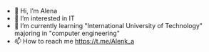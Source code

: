 - 👋 Hi, I’m Alena
- 👀 I’m interested in IT
- 🌱 I’m currently learning "International University of Technology" majoring in "computer engineering"
- 📫 How to reach me https://t.me/Alenk_a

<!---
soul-alena/soul-alena is a ✨ special ✨ repository because its `README.md` (this file) appears on your GitHub profile.
You can click the Preview link to take a look at your changes.
--->
